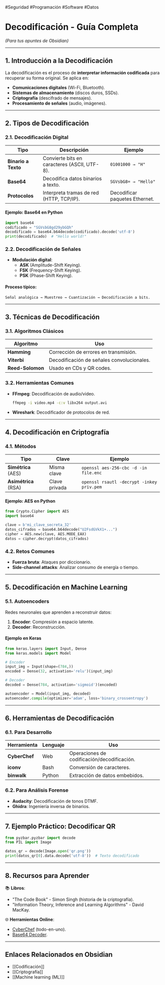 #Seguridad #Programación #Software #Datos 
# **Decodificación - Guía Completa**  
*(Para tus apuntes de Obsidian)*  

---

## **1. Introducción a la Decodificación**  
La decodificación es el proceso de **interpretar información codificada** para recuperar su forma original. Se aplica en:  
- **Comunicaciones digitales** (Wi-Fi, Bluetooth).  
- **Sistemas de almacenamiento** (discos duros, SSDs).  
- **Criptografía** (descifrado de mensajes).  
- **Procesamiento de señales** (audio, imágenes).  

---

## **2. Tipos de Decodificación**  

### **2.1. Decodificación Digital**  
| **Tipo**               | **Descripción**                                  | **Ejemplo**                     |  
|------------------------|-----------------------------------------------|--------------------------------|  
| **Binario a Texto**     | Convierte bits en caracteres (ASCII, UTF-8).  | `01001000 → "H"`              |  
| **Base64**             | Decodifica datos binarios a texto.            | `SGVsbG8= → "Hello"`          |  
| **Protocolos**         | Interpreta tramas de red (HTTP, TCP/IP).      | Decodificar paquetes Ethernet. |  

#### **Ejemplo: Base64 en Python**  
```python
import base64
codificado = "SGVsbG8gd29ybGQh"
decodificado = base64.b64decode(codificado).decode('utf-8')
print(decodificado)  # "Hello world!"
```

### **2.2. Decodificación de Señales**  
- **Modulación digital**:  
  - **ASK** (Amplitude-Shift Keying).  
  - **FSK** (Frequency-Shift Keying).  
  - **PSK** (Phase-Shift Keying).  

#### **Proceso típico**:  
```
Señal analógica → Muestreo → Cuantización → Decodificación a bits.  
```

---

## **3. Técnicas de Decodificación**  

### **3.1. Algoritmos Clásicos**  
| **Algoritmo**          | **Uso**                                |  
|-----------------------|---------------------------------------|  
| **Hamming**           | Corrección de errores en transmisión. |  
| **Viterbi**           | Decodificación de señales convolucionales. |  
| **Reed-Solomon**      | Usado en CDs y QR codes.              |  

### **3.2. Herramientas Comunes**  
- **FFmpeg**: Decodificación de audio/video.  
  ```bash
  ffmpeg -i video.mp4 -c:v libx264 output.avi
  ```
- **Wireshark**: Decodificador de protocolos de red.  

---

## **4. Decodificación en Criptografía**  

### **4.1. Métodos**  
| **Tipo**               | **Clave**      | **Ejemplo**                     |  
|------------------------|--------------|--------------------------------|  
| **Simétrica** (AES)    | Misma clave   | `openssl aes-256-cbc -d -in file.enc` |  
| **Asimétrica** (RSA)   | Clave privada | `openssl rsautl -decrypt -inkey priv.pem` |  

#### **Ejemplo: AES en Python**  
```python
from Crypto.Cipher import AES
import base64

clave = b'mi_clave_secreta_32'
datos_cifrados = base64.b64decode("U2FsdGVkX1+...")
cipher = AES.new(clave, AES.MODE_EAX)
datos = cipher.decrypt(datos_cifrados)
```

### **4.2. Retos Comunes**  
- **Fuerza bruta**: Ataques por diccionario.  
- **Side-channel attacks**: Analizar consumo de energía o tiempo.  

---

## **5. Decodificación en Machine Learning**  

### **5.1. Autoencoders**  
Redes neuronales que aprenden a reconstruir datos:  
1. **Encoder**: Compresión a espacio latente.  
2. **Decoder**: Reconstrucción.  

#### **Ejemplo en Keras**  
```python
from keras.layers import Input, Dense
from keras.models import Model

# Encoder
input_img = Input(shape=(784,))
encoded = Dense(32, activation='relu')(input_img)

# Decoder
decoded = Dense(784, activation='sigmoid')(encoded)

autoencoder = Model(input_img, decoded)
autoencoder.compile(optimizer='adam', loss='binary_crossentropy')
```

---

## **6. Herramientas de Decodificación**  

### **6.1. Para Desarrollo**  
| **Herramienta**       | **Lenguaje**  | **Uso**                     |  
|----------------------|-------------|----------------------------|  
| **CyberChef**        | Web         | Operaciones de codificación/decodificación. |  
| **iconv**           | Bash        | Conversión de caracteres.   |  
| **binwalk**         | Python      | Extracción de datos embebidos. |  

### **6.2. Para Análisis Forense**  
- **Audacity**: Decodificación de tonos DTMF.  
- **Ghidra**: Ingeniería inversa de binarios.  

---

## **7. Ejemplo Práctico: Decodificar QR**  
```python
from pyzbar.pyzbar import decode
from PIL import Image

datos_qr = decode(Image.open('qr.png'))
print(datos_qr[0].data.decode('utf-8'))  # Texto decodificado
```

---

## **8. Recursos para Aprender**  
📚 **Libros**:  
- "The Code Book" - Simon Singh (historia de la criptografía).  
- "Information Theory, Inference and Learning Algorithms" - David MacKay.  

🌐 **Herramientas Online**:  
- [CyberChef](https://gchq.github.io/CyberChef/) (todo-en-uno).  
- [Base64 Decoder](https://www.base64decode.org/).  

---
## **Enlaces Relacionados en Obsidian**  
- [[Codificación]]  
- [[Criptografía]]  
- [[Machine learning (ML)]]  